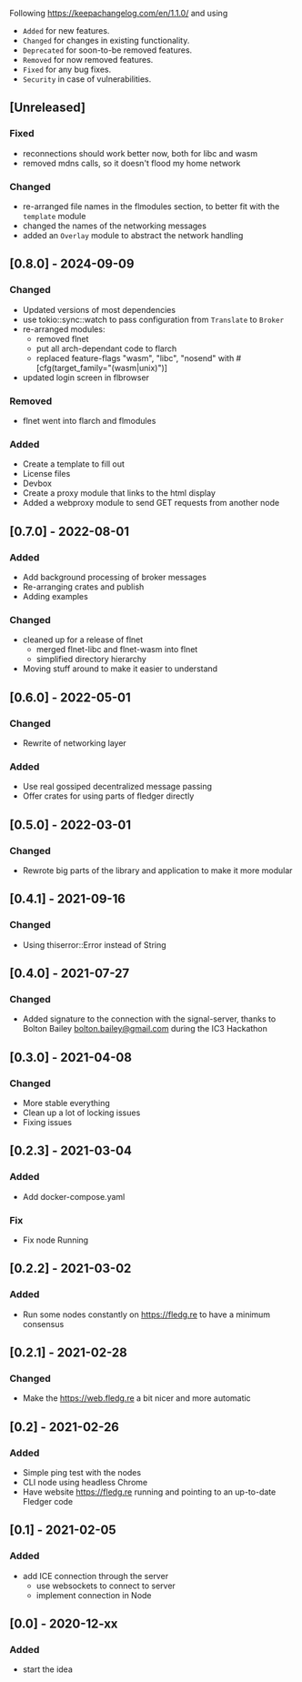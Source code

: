 Following https://keepachangelog.com/en/1.1.0/ and using
- `Added` for new features.
- `Changed` for changes in existing functionality.
- `Deprecated` for soon-to-be removed features.
- `Removed` for now removed features.
- `Fixed` for any bug fixes.
- `Security` in case of vulnerabilities.

## [Unreleased]

### Fixed
- reconnections should work better now, both for libc and wasm
- removed mdns calls, so it doesn't flood my home network

### Changed
- re-arranged file names in the flmodules section, to better fit with the `template` module
- changed the names of the networking messages
- added an `Overlay` module to abstract the network handling

## [0.8.0] - 2024-09-09

### Changed
- Updated versions of most dependencies
- use tokio::sync::watch to pass configuration from `Translate` to `Broker`
- re-arranged modules:
  - removed flnet
  - put all arch-dependant code to flarch
  - replaced feature-flags "wasm", "libc", "nosend" with #[cfg(target_family="(wasm|unix)")]
- updated login screen in flbrowser

### Removed
- flnet went into flarch and flmodules

### Added
- Create a template to fill out
- License files
- Devbox
- Create a proxy module that links to the html display
- Added a webproxy module to send GET requests from another node

## [0.7.0] - 2022-08-01

### Added
  - Add background processing of broker messages
  - Re-arranging crates and publish
  - Adding examples

### Changed
  - cleaned up for a release of flnet
      - merged flnet-libc and flnet-wasm into flnet
      - simplified directory hierarchy
  - Moving stuff around to make it easier to understand

## [0.6.0] - 2022-05-01

### Changed
  - Rewrite of networking layer

### Added
  - Use real gossiped decentralized message passing
  - Offer crates for using parts of fledger directly

## [0.5.0] - 2022-03-01

### Changed
  - Rewrote big parts of the library and application to make it more modular

## [0.4.1] - 2021-09-16

### Changed
  - Using thiserror::Error instead of String

## [0.4.0] - 2021-07-27

### Changed
  - Added signature to the connection with the signal-server, thanks to
      Bolton Bailey <bolton.bailey@gmail.com>
    during the IC3 Hackathon

## [0.3.0] - 2021-04-08

### Changed
  - More stable everything
  - Clean up a lot of locking issues
  - Fixing issues

## [0.2.3] - 2021-03-04

### Added
  - Add docker-compose.yaml

### Fix
  - Fix node Running

## [0.2.2] - 2021-03-02

### Added
  - Run some nodes constantly on https://fledg.re to have a minimum consensus

## [0.2.1] - 2021-02-28

### Changed
  - Make the https://web.fledg.re a bit nicer and more automatic

## [0.2] - 2021-02-26

### Added
  - Simple ping test with the nodes
  - CLI node using headless Chrome
  - Have website https://fledg.re running and pointing to an up-to-date Fledger code

## [0.1] - 2021-02-05

### Added
  - add ICE connection through the server
    - use websockets to connect to server
    - implement connection in Node

## [0.0] - 2020-12-xx

### Added
  - start the idea